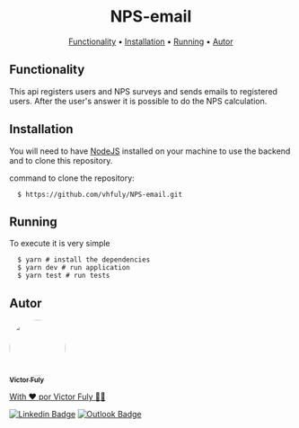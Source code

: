 
<h1 align="center"> NPS-email</h1>

<p align="center">
 <a href="#Functionality">Functionality</a> •
 <a href="#Installation">Installation</a> • 
 <a href="#Running">Running</a> • 
 <a href="#autor">Autor</a>
</p>

## Functionality

This api registers users and NPS surveys and sends emails to registered users. After the user's answer it is possible to do the NPS calculation.

## Installation

You will need to have [NodeJS](https://nodejs.org) installed on your machine to use the backend and to clone this repository.

command to clone the repository:
```
  $ https://github.com/vhfuly/NPS-email.git
```

## Running

To execute it is very simple

```
  $ yarn # install the dependencies
  $ yarn dev # run application
  $ yarn test # run tests
```

## Autor

<a href="https://victor-fuly.netlify.app/">
 <img style="border-radius: 50%;" src="https://avatars.githubusercontent.com/u/62678105?s=460&u=c48758f0a65849d22ad11d196ab5f6e00fcedd0d&v=4" width="100px;" alt=""/>
 <br />
 <sub><b>Victor Fuly</b></sub>


With ❤️ por Victor Fuly 👋🏽 

[![Linkedin Badge](https://img.shields.io/badge/-Victor-blue?style=flat-square&logo=Linkedin&logoColor=white&link=https://www.linkedin.com/in/victor-hugo-fuly/)](https://www.linkedin.com/in/victor-hugo-fuly/) 
[![Outlook Badge](https://img.shields.io/badge/-victor_hugo_fuly@hotmail.com-0078D4?style=flat-square&logo=microsoft-outlook&link=mailto:victor_hugo_fuly@hotmail.com)](mailto:victor_hugo_fuly@hotmail.com)

